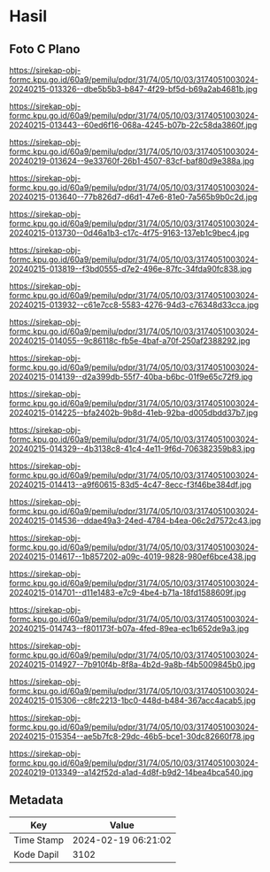 # Hasil

## Foto C Plano

https://sirekap-obj-formc.kpu.go.id/60a9/pemilu/pdpr/31/74/05/10/03/3174051003024-20240215-013326--dbe5b5b3-b847-4f29-bf5d-b69a2ab4681b.jpg

https://sirekap-obj-formc.kpu.go.id/60a9/pemilu/pdpr/31/74/05/10/03/3174051003024-20240215-013443--60ed6f16-068a-4245-b07b-22c58da3860f.jpg

https://sirekap-obj-formc.kpu.go.id/60a9/pemilu/pdpr/31/74/05/10/03/3174051003024-20240219-013624--9e33760f-26b1-4507-83cf-baf80d9e388a.jpg

https://sirekap-obj-formc.kpu.go.id/60a9/pemilu/pdpr/31/74/05/10/03/3174051003024-20240215-013640--77b826d7-d6d1-47e6-81e0-7a565b9b0c2d.jpg

https://sirekap-obj-formc.kpu.go.id/60a9/pemilu/pdpr/31/74/05/10/03/3174051003024-20240215-013730--0d46a1b3-c17c-4f75-9163-137eb1c9bec4.jpg

https://sirekap-obj-formc.kpu.go.id/60a9/pemilu/pdpr/31/74/05/10/03/3174051003024-20240215-013819--f3bd0555-d7e2-496e-87fc-34fda90fc838.jpg

https://sirekap-obj-formc.kpu.go.id/60a9/pemilu/pdpr/31/74/05/10/03/3174051003024-20240215-013932--c61e7cc8-5583-4276-94d3-c76348d33cca.jpg

https://sirekap-obj-formc.kpu.go.id/60a9/pemilu/pdpr/31/74/05/10/03/3174051003024-20240215-014055--9c86118c-fb5e-4baf-a70f-250af2388292.jpg

https://sirekap-obj-formc.kpu.go.id/60a9/pemilu/pdpr/31/74/05/10/03/3174051003024-20240215-014139--d2a399db-55f7-40ba-b6bc-01f9e65c72f9.jpg

https://sirekap-obj-formc.kpu.go.id/60a9/pemilu/pdpr/31/74/05/10/03/3174051003024-20240215-014225--bfa2402b-9b8d-41eb-92ba-d005dbdd37b7.jpg

https://sirekap-obj-formc.kpu.go.id/60a9/pemilu/pdpr/31/74/05/10/03/3174051003024-20240215-014329--4b3138c8-41c4-4e11-9f6d-706382359b83.jpg

https://sirekap-obj-formc.kpu.go.id/60a9/pemilu/pdpr/31/74/05/10/03/3174051003024-20240215-014413--a9f60615-83d5-4c47-8ecc-f3f46be384df.jpg

https://sirekap-obj-formc.kpu.go.id/60a9/pemilu/pdpr/31/74/05/10/03/3174051003024-20240215-014536--ddae49a3-24ed-4784-b4ea-06c2d7572c43.jpg

https://sirekap-obj-formc.kpu.go.id/60a9/pemilu/pdpr/31/74/05/10/03/3174051003024-20240215-014617--1b857202-a09c-4019-9828-980ef6bce438.jpg

https://sirekap-obj-formc.kpu.go.id/60a9/pemilu/pdpr/31/74/05/10/03/3174051003024-20240215-014701--d11e1483-e7c9-4be4-b71a-18fd1588609f.jpg

https://sirekap-obj-formc.kpu.go.id/60a9/pemilu/pdpr/31/74/05/10/03/3174051003024-20240215-014743--f801173f-b07a-4fed-89ea-ec1b652de9a3.jpg

https://sirekap-obj-formc.kpu.go.id/60a9/pemilu/pdpr/31/74/05/10/03/3174051003024-20240215-014927--7b910f4b-8f8a-4b2d-9a8b-f4b5009845b0.jpg

https://sirekap-obj-formc.kpu.go.id/60a9/pemilu/pdpr/31/74/05/10/03/3174051003024-20240215-015306--c8fc2213-1bc0-448d-b484-367acc4acab5.jpg

https://sirekap-obj-formc.kpu.go.id/60a9/pemilu/pdpr/31/74/05/10/03/3174051003024-20240215-015354--ae5b7fc8-29dc-46b5-bce1-30dc82660f78.jpg

https://sirekap-obj-formc.kpu.go.id/60a9/pemilu/pdpr/31/74/05/10/03/3174051003024-20240219-013349--a142f52d-a1ad-4d8f-b9d2-14bea4bca540.jpg


## Metadata

| Key        | Value               |
| ---------- | ------------------- |
| Time Stamp | 2024-02-19 06:21:02 |
| Kode Dapil | 3102                |




